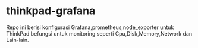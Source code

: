 # thinkpad-grafana


Repo ini berisi konfigurasi Grafana,prometheus,node_exporter untuk ThinkPad
befungsi untuk monitoring seperti Cpu,Disk,Memory,Network dan Lain-lain.
